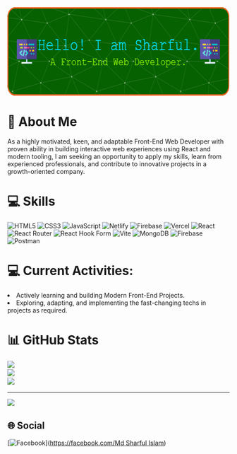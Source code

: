 <img src="./github-banner-image-sharful-012.png" alt="Banner Image" width="1200" height="200">
<!-- ![Banner Image](./github-banner-image-sharful-012.png) -->

# 👋 About Me
As a highly motivated, keen, and adaptable Front-End Web Developer with proven ability in building interactive web experiences using React and modern tooling, I am seeking an opportunity to apply my skills, learn from experienced professionals, and contribute to innovative projects in a growth-oriented company.

# 💻 Skills
![HTML5](https://img.shields.io/badge/html5-%23E34F26.svg?style=flat&logo=html5&logoColor=white) ![CSS3](https://img.shields.io/badge/css3-%231572B6.svg?style=flat&logo=css3&logoColor=white) ![JavaScript](https://img.shields.io/badge/javascript-%23323330.svg?style=flat&logo=javascript&logoColor=%23F7DF1E) ![Netlify](https://img.shields.io/badge/netlify-%23000000.svg?style=flat&logo=netlify&logoColor=#00C7B7) ![Firebase](https://img.shields.io/badge/firebase-%23039BE5.svg?style=flat&logo=firebase) ![Vercel](https://img.shields.io/badge/vercel-%23000000.svg?style=flat&logo=vercel&logoColor=white) ![React](https://img.shields.io/badge/react-%2320232a.svg?style=flat&logo=react&logoColor=%2361DAFB) ![React Router](https://img.shields.io/badge/React_Router-CA4245?style=flat&logo=react-router&logoColor=white) ![React Hook Form](https://img.shields.io/badge/React%20Hook%20Form-%23EC5990.svg?style=flat&logo=reacthookform&logoColor=white) ![Vite](https://img.shields.io/badge/vite-%23646CFF.svg?style=flat&logo=vite&logoColor=white) ![MongoDB](https://img.shields.io/badge/MongoDB-%234ea94b.svg?style=flat&logo=mongodb&logoColor=white) ![Firebase](https://img.shields.io/badge/firebase-a08021?style=flat&logo=firebase&logoColor=ffcd34) ![Postman](https://img.shields.io/badge/Postman-FF6C37?style=flat&logo=postman&logoColor=white)
# 💻 Current Activities: 
<li>Actively learning and building Modern Front-End Projects.</li>
<li>Exploring, adapting, and implementing the fast-changing techs in projects as required.</li>

# 📊 GitHub Stats
![](https://github-readme-stats.vercel.app/api?username=ronnie012&theme=dark&hide_border=false&include_all_commits=true&count_private=true)<br/>
![](https://nirzak-streak-stats.vercel.app/?user=ronnie012&theme=dark&hide_border=false)<br/>
![](https://github-readme-stats.vercel.app/api/top-langs/?username=ronnie012&theme=dark&hide_border=false&include_all_commits=true&count_private=true&layout=compact)

---
[![](https://visitcount.itsvg.in/api?id=ronnie012&icon=0&color=0)](https://visitcount.itsvg.in)
## 🌐 Social
[![Facebook](https://img.shields.io/badge/Facebook-%231877F2.svg?logo=Facebook&logoColor=white)]([https://facebook.com/Md Sharful Islam](https://www.facebook.com/profile.php?id=61571101114481))
<!-- Proudly created with GPRM ( https://gprm.itsvg.in ) -->



<!--
**ronnie012/ronnie012** is a ✨ _special_ ✨ repository because its `README.md` (this file) appears on your GitHub profile.

Here are some ideas to get you started:

- 🔭 I’m currently working on ...
- 🌱 I’m currently learning ...
- 👯 I’m looking to collaborate on ...
- 🤔 I’m looking for help with ...
- 💬 Ask me about ...
- 📫 How to reach me: ...
- 😄 Pronouns: ...
- ⚡ Fun fact: ...
-->
